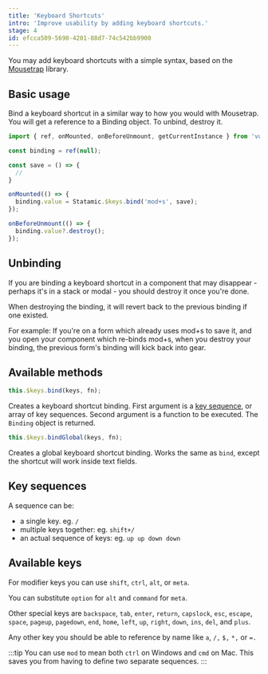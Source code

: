 ```yaml
---
title: 'Keyboard Shortcuts'
intro: 'Improve usability by adding keyboard shortcuts.'
stage: 4
id: efcca509-5690-4201-88d7-74c542bb9900
---
```

You may add keyboard shortcuts with a simple syntax, based on the [Mousetrap](https://craig.is/killing/mice) library.

## Basic usage

Bind a keyboard shortcut in a similar way to how you would with Mousetrap. You will get a reference to a Binding object. To unbind, destroy it.

``` js
import { ref, onMounted, onBeforeUnmount, getCurrentInstance } from 'vue';

const binding = ref(null);

const save = () => {
  //
}

onMounted(() => {
  binding.value = Statamic.$keys.bind('mod+s', save);
});

onBeforeUnmount(() => {
  binding.value?.destroy();
});
```

## Unbinding

If you are binding a keyboard shortcut in a component that may disappear - perhaps it's in a stack or modal - you should destroy it once you're done.

When destroying the binding, it will revert back to the previous binding if one existed.

For example: If you're on a form which already uses mod+s to save it, and you open your component which re-binds mod+s, when you destroy your binding, the previous form's binding will kick back into gear.

## Available methods

``` js
this.$keys.bind(keys, fn);
```

Creates a keyboard shortcut binding.
First argument is a [key sequence](#key-sequences), or array of key sequences. Second argument is a function to be executed.
The `Binding` object is returned.

``` js
this.$keys.bindGlobal(keys, fn);
```

Creates a global keyboard shortcut binding.
Works the same as `bind`, except the shortcut will work inside text fields.

## Key sequences

A sequence can be:

- a single key. eg. `/`
- multiple keys together: eg. `shift+/`
- an actual sequence of keys: eg. `up up down down`

## Available keys

For modifier keys you can use `shift`, `ctrl`, `alt`, or `meta`.

You can substitute `option` for `alt` and `command` for `meta`.

Other special keys are `backspace`, `tab`, `enter`, `return`, `capslock`, `esc`, `escape`, `space`, `pageup`, `pagedown`, `end`, `home`, `left`, `up`, `right`, `down`, `ins`, `del`, and `plus`.

Any other key you should be able to reference by name like `a`, `/,` `$,` `*,` or `=.`

:::tip
You can use `mod` to mean both `ctrl` on Windows and `cmd` on Mac. This saves you from having to define two separate sequences.
:::
